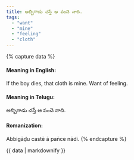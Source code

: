 ```yaml
---
title: అబ్బిగాడు చస్తే ఆ పంచె నాది.
tags:
  - "want"
  - "mine"
  - "feeling"
  - "cloth"
---
```


{% capture data %}
#### Meaning in English:
If the boy dies, that cloth is mine.
Want of feeling.

#### Meaning in Telugu:
అబ్బిగాడు చస్తే ఆ పంచె నాది.

#### Romanization:
Abbigāḍu castē ā pan̄ce nādi.
{% endcapture %}

{{ data | markdownify }}

